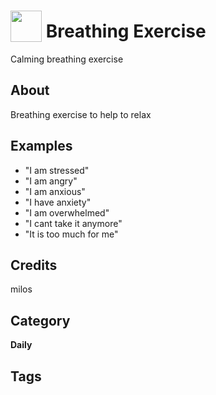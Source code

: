 # <img src="https://raw.githack.com/FortAwesome/Font-Awesome/master/svgs/solid/peace.svg" card_color="#FFC6A5" width="50" height="50" style="vertical-align:bottom"/> Breathing Exercise
Calming breathing exercise

## About
Breathing exercise to help to relax

## Examples
* "I am stressed"
* "I am angry"
* "I am anxious"
* "I have anxiety"
* "I am overwhelmed"
* "I cant take it anymore"
* "It is too much for me"

## Credits
milos

## Category
**Daily**

## Tags

